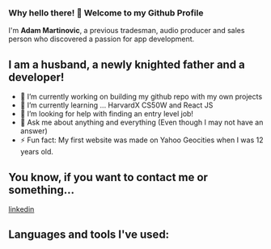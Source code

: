 ### Why hello there! 👋 Welcome to my Github Profile

I'm **Adam Martinovic**, a previous tradesman, audio producer and sales person who discovered a passion for app development. 

## I am a husband, a newly knighted father and a developer!
- 🔭 I’m currently working on building my github repo with my own projects
- 🌱 I’m currently learning ... HarvardX CS50W and React JS
- 🤔 I’m looking for help with finding an entry level job!
- 💬 Ask me about anything and everything (Even though I may not have an answer)
- ⚡ Fun fact: My first website was made on Yahoo Geocities when I was 12 years old.

## You know, if you want to contact me or something...
[linkedin](https://www.linkedin.com/in/adam-martinovic-27a321217/)

## Languages and tools I've used:


